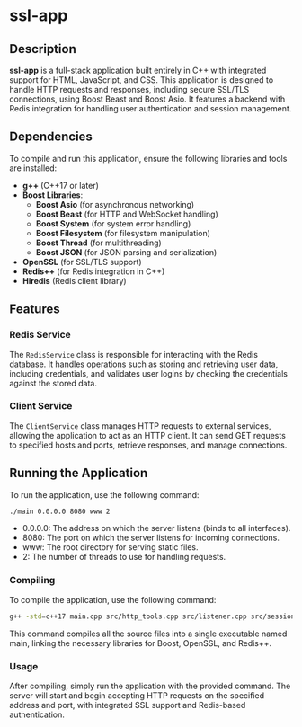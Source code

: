 # ssl-app

## Description

**ssl-app** is a full-stack application built entirely in C++ with integrated support for HTML, JavaScript, and CSS. This application is designed to handle HTTP requests and responses, including secure SSL/TLS connections, using Boost Beast and Boost Asio. It features a backend with Redis integration for handling user authentication and session management.

## Dependencies

To compile and run this application, ensure the following libraries and tools are installed:

- **g++** (C++17 or later)
- **Boost Libraries**:
  - **Boost Asio** (for asynchronous networking)
  - **Boost Beast** (for HTTP and WebSocket handling)
  - **Boost System** (for system error handling)
  - **Boost Filesystem** (for filesystem manipulation)
  - **Boost Thread** (for multithreading)
  - **Boost JSON** (for JSON parsing and serialization)
- **OpenSSL** (for SSL/TLS support)
- **Redis++** (for Redis integration in C++)
- **Hiredis** (Redis client library)

## Features

### Redis Service
The `RedisService` class is responsible for interacting with the Redis database. It handles operations such as storing and retrieving user data, including credentials, and validates user logins by checking the credentials against the stored data.

### Client Service
The `ClientService` class manages HTTP requests to external services, allowing the application to act as an HTTP client. It can send GET requests to specified hosts and ports, retrieve responses, and manage connections.

## Running the Application

To run the application, use the following command:

```bash
./main 0.0.0.0 8080 www 2
```

- 0.0.0.0: The address on which the server listens (binds to all interfaces).
- 8080: The port on which the server listens for incoming connections.
- www: The root directory for serving static files.
- 2: The number of threads to use for handling requests.

### Compiling

To compile the application, use the following command:

```bash
g++ -std=c++17 main.cpp src/http_tools.cpp src/listener.cpp src/session.cpp src/application.cpp src/services.cpp -o main -lboost_system -lboost_filesystem -lboost_thread -lssl -lcrypto -lpthread -lhiredis -lredis++
```

This command compiles all the source files into a single executable named main, linking the necessary libraries for Boost, OpenSSL, and Redis++.

### Usage

After compiling, simply run the application with the provided command. The server will start and begin accepting HTTP requests on the specified address and port, with integrated SSL support and Redis-based authentication.
